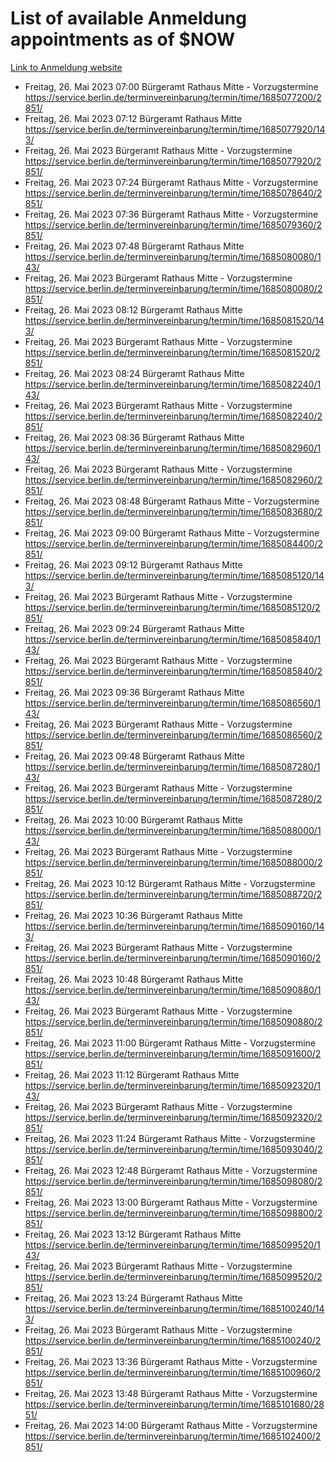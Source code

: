 # List of available Anmeldung appointments as of $NOW
[Link to Anmeldung website](https://service.berlin.de/terminvereinbarung/termin/tag.php?termin=1&anliegen[]=120686&dienstleisterlist=122210,122217,327316,122219,327312,122227,327314,122231,327346,122243,327348,122254,122252,329742,122260,329745,122262,329748,122271,327278,122273,327274,122277,327276,330436,122280,327294,122282,327290,122284,327292,122291,327270,122285,327266,122286,327264,122296,327268,150230,329760,122297,327286,122294,327284,122312,329763,122314,329775,122304,327330,122311,327334,122309,327332,317869,122281,327352,122279,329772,122283,122276,327324,122274,327326,122267,329766,122246,327318,122251,327320,122257,327322,122208,327298,122226,327300&herkunft=http%3A%2F%2Fservice.berlin.de%2Fdienstleistung%2F120686%2F)
- Freitag, 26. Mai 2023 07:00 Bürgeramt Rathaus Mitte - Vorzugstermine https://service.berlin.de/terminvereinbarung/termin/time/1685077200/2851/
- Freitag, 26. Mai 2023 07:12 Bürgeramt Rathaus Mitte https://service.berlin.de/terminvereinbarung/termin/time/1685077920/143/
- Freitag, 26. Mai 2023  Bürgeramt Rathaus Mitte - Vorzugstermine https://service.berlin.de/terminvereinbarung/termin/time/1685077920/2851/
- Freitag, 26. Mai 2023 07:24 Bürgeramt Rathaus Mitte - Vorzugstermine https://service.berlin.de/terminvereinbarung/termin/time/1685078640/2851/
- Freitag, 26. Mai 2023 07:36 Bürgeramt Rathaus Mitte - Vorzugstermine https://service.berlin.de/terminvereinbarung/termin/time/1685079360/2851/
- Freitag, 26. Mai 2023 07:48 Bürgeramt Rathaus Mitte https://service.berlin.de/terminvereinbarung/termin/time/1685080080/143/
- Freitag, 26. Mai 2023  Bürgeramt Rathaus Mitte - Vorzugstermine https://service.berlin.de/terminvereinbarung/termin/time/1685080080/2851/
- Freitag, 26. Mai 2023 08:12 Bürgeramt Rathaus Mitte https://service.berlin.de/terminvereinbarung/termin/time/1685081520/143/
- Freitag, 26. Mai 2023  Bürgeramt Rathaus Mitte - Vorzugstermine https://service.berlin.de/terminvereinbarung/termin/time/1685081520/2851/
- Freitag, 26. Mai 2023 08:24 Bürgeramt Rathaus Mitte https://service.berlin.de/terminvereinbarung/termin/time/1685082240/143/
- Freitag, 26. Mai 2023  Bürgeramt Rathaus Mitte - Vorzugstermine https://service.berlin.de/terminvereinbarung/termin/time/1685082240/2851/
- Freitag, 26. Mai 2023 08:36 Bürgeramt Rathaus Mitte https://service.berlin.de/terminvereinbarung/termin/time/1685082960/143/
- Freitag, 26. Mai 2023  Bürgeramt Rathaus Mitte - Vorzugstermine https://service.berlin.de/terminvereinbarung/termin/time/1685082960/2851/
- Freitag, 26. Mai 2023 08:48 Bürgeramt Rathaus Mitte - Vorzugstermine https://service.berlin.de/terminvereinbarung/termin/time/1685083680/2851/
- Freitag, 26. Mai 2023 09:00 Bürgeramt Rathaus Mitte - Vorzugstermine https://service.berlin.de/terminvereinbarung/termin/time/1685084400/2851/
- Freitag, 26. Mai 2023 09:12 Bürgeramt Rathaus Mitte https://service.berlin.de/terminvereinbarung/termin/time/1685085120/143/
- Freitag, 26. Mai 2023  Bürgeramt Rathaus Mitte - Vorzugstermine https://service.berlin.de/terminvereinbarung/termin/time/1685085120/2851/
- Freitag, 26. Mai 2023 09:24 Bürgeramt Rathaus Mitte https://service.berlin.de/terminvereinbarung/termin/time/1685085840/143/
- Freitag, 26. Mai 2023  Bürgeramt Rathaus Mitte - Vorzugstermine https://service.berlin.de/terminvereinbarung/termin/time/1685085840/2851/
- Freitag, 26. Mai 2023 09:36 Bürgeramt Rathaus Mitte https://service.berlin.de/terminvereinbarung/termin/time/1685086560/143/
- Freitag, 26. Mai 2023  Bürgeramt Rathaus Mitte - Vorzugstermine https://service.berlin.de/terminvereinbarung/termin/time/1685086560/2851/
- Freitag, 26. Mai 2023 09:48 Bürgeramt Rathaus Mitte https://service.berlin.de/terminvereinbarung/termin/time/1685087280/143/
- Freitag, 26. Mai 2023  Bürgeramt Rathaus Mitte - Vorzugstermine https://service.berlin.de/terminvereinbarung/termin/time/1685087280/2851/
- Freitag, 26. Mai 2023 10:00 Bürgeramt Rathaus Mitte https://service.berlin.de/terminvereinbarung/termin/time/1685088000/143/
- Freitag, 26. Mai 2023  Bürgeramt Rathaus Mitte - Vorzugstermine https://service.berlin.de/terminvereinbarung/termin/time/1685088000/2851/
- Freitag, 26. Mai 2023 10:12 Bürgeramt Rathaus Mitte - Vorzugstermine https://service.berlin.de/terminvereinbarung/termin/time/1685088720/2851/
- Freitag, 26. Mai 2023 10:36 Bürgeramt Rathaus Mitte https://service.berlin.de/terminvereinbarung/termin/time/1685090160/143/
- Freitag, 26. Mai 2023  Bürgeramt Rathaus Mitte - Vorzugstermine https://service.berlin.de/terminvereinbarung/termin/time/1685090160/2851/
- Freitag, 26. Mai 2023 10:48 Bürgeramt Rathaus Mitte https://service.berlin.de/terminvereinbarung/termin/time/1685090880/143/
- Freitag, 26. Mai 2023  Bürgeramt Rathaus Mitte - Vorzugstermine https://service.berlin.de/terminvereinbarung/termin/time/1685090880/2851/
- Freitag, 26. Mai 2023 11:00 Bürgeramt Rathaus Mitte - Vorzugstermine https://service.berlin.de/terminvereinbarung/termin/time/1685091600/2851/
- Freitag, 26. Mai 2023 11:12 Bürgeramt Rathaus Mitte https://service.berlin.de/terminvereinbarung/termin/time/1685092320/143/
- Freitag, 26. Mai 2023  Bürgeramt Rathaus Mitte - Vorzugstermine https://service.berlin.de/terminvereinbarung/termin/time/1685092320/2851/
- Freitag, 26. Mai 2023 11:24 Bürgeramt Rathaus Mitte - Vorzugstermine https://service.berlin.de/terminvereinbarung/termin/time/1685093040/2851/
- Freitag, 26. Mai 2023 12:48 Bürgeramt Rathaus Mitte - Vorzugstermine https://service.berlin.de/terminvereinbarung/termin/time/1685098080/2851/
- Freitag, 26. Mai 2023 13:00 Bürgeramt Rathaus Mitte - Vorzugstermine https://service.berlin.de/terminvereinbarung/termin/time/1685098800/2851/
- Freitag, 26. Mai 2023 13:12 Bürgeramt Rathaus Mitte https://service.berlin.de/terminvereinbarung/termin/time/1685099520/143/
- Freitag, 26. Mai 2023  Bürgeramt Rathaus Mitte - Vorzugstermine https://service.berlin.de/terminvereinbarung/termin/time/1685099520/2851/
- Freitag, 26. Mai 2023 13:24 Bürgeramt Rathaus Mitte https://service.berlin.de/terminvereinbarung/termin/time/1685100240/143/
- Freitag, 26. Mai 2023  Bürgeramt Rathaus Mitte - Vorzugstermine https://service.berlin.de/terminvereinbarung/termin/time/1685100240/2851/
- Freitag, 26. Mai 2023 13:36 Bürgeramt Rathaus Mitte - Vorzugstermine https://service.berlin.de/terminvereinbarung/termin/time/1685100960/2851/
- Freitag, 26. Mai 2023 13:48 Bürgeramt Rathaus Mitte - Vorzugstermine https://service.berlin.de/terminvereinbarung/termin/time/1685101680/2851/
- Freitag, 26. Mai 2023 14:00 Bürgeramt Rathaus Mitte - Vorzugstermine https://service.berlin.de/terminvereinbarung/termin/time/1685102400/2851/

